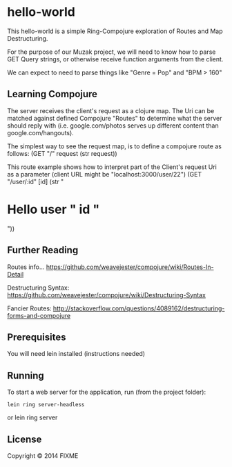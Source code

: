 # hello-world

This hello-world is a simple Ring-Compojure exploration of Routes and Map
Destructuring.

For the purpose of our Muzak project, we will need to know how to parse
GET Query strings, or otherwise receive function arguments from the client.

We can expect to need to parse things like "Genre = Pop" and "BPM > 160"

## Learning Compojure

The server receives the client's request as a clojure map. The Uri can be
matched against defined Compojure "Routes" to determine what the server should
reply with (i.e. google.com/photos serves up different content than
google.com/hangouts).

The simplest way to see the request map, is to define a compojure route as
follows:
	(GET "/" request (str request))

This route example shows how to interpret part of the Client's request Uri as
a parameter (client URL might be "localhost:3000/user/22")
	(GET "/user/:id" [id] (str "<h1>Hello user " id " </h1>"))

## Further Reading
Routes info...
https://github.com/weavejester/compojure/wiki/Routes-In-Detail

Destructuring Syntax:
https://github.com/weavejester/compojure/wiki/Destructuring-Syntax

Fancier Routes:
http://stackoverflow.com/questions/4089162/destructuring-forms-and-compojure


## Prerequisites

You will need lein installed (instructions needed)

## Running

To start a web server for the application, run (from the project folder):

    lein ring server-headless
or
    lein ring server

## License

Copyright © 2014 FIXME
